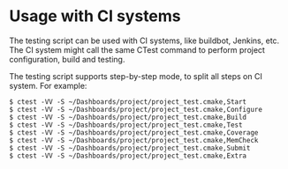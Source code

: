 # Usage with CI systems

The testing script can be used with CI systems, like buildbot, Jenkins, etc.
The CI system might call the same CTest command to perform project configuration, build and testing.

The testing script supports step-by-step mode, to split all steps on CI system. For example:

    $ ctest -VV -S ~/Dashboards/project/project_test.cmake,Start
    $ ctest -VV -S ~/Dashboards/project/project_test.cmake,Configure
    $ ctest -VV -S ~/Dashboards/project/project_test.cmake,Build
    $ ctest -VV -S ~/Dashboards/project/project_test.cmake,Test
    $ ctest -VV -S ~/Dashboards/project/project_test.cmake,Coverage
    $ ctest -VV -S ~/Dashboards/project/project_test.cmake,MemCheck
    $ ctest -VV -S ~/Dashboards/project/project_test.cmake,Submit
    $ ctest -VV -S ~/Dashboards/project/project_test.cmake,Extra
